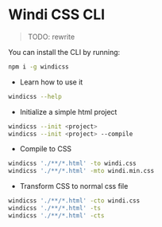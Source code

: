 <Logo name="windi" class="logo-float-xl"/>

# Windi CSS CLI

> TODO: rewrite

You can install the CLI by running:

```bash
npm i -g windicss
```

- Learn how to use it
```bash
windicss --help
```
- Initialize a simple html project
```bash
windicss --init <project>
windicss --init <project> --compile
```
- Compile to CSS
```bash
windicss './**/*.html' -to windi.css
windicss './**/*.html' -mto windi.min.css
```
- Transform CSS to normal css file
```bash
windicss './**/*.html' -cto windi.css
windicss './**/*.html' -ts
windicss './**/*.html' -cts
```
